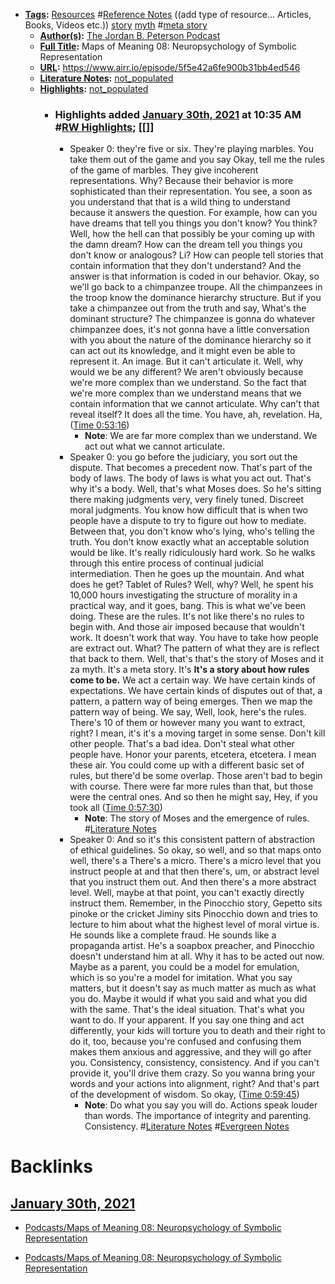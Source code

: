 - **[Tags](<../Tags.md>):** [Resources](<../Resources.md>) #[Reference Notes](<../Reference Notes.md>) ((add type of resource... Articles, Books, Videos etc.)) [story](<../story.md>) [myth](<../myth.md>) #[meta story](<../meta story.md>)
    - **[Author(s)](<../Author(s).md>):** [The Jordan B. Peterson Podcast](<../The Jordan B. Peterson Podcast.md>)
    - **[Full Title](<../Full Title.md>):** Maps of Meaning 08: Neuropsychology of Symbolic Representation
    - **[URL](<../URL.md>):** https://www.airr.io/episode/5f5e42a6fe900b31bb4ed546
    - **[Literature Notes](<../Literature Notes.md>):** [not_populated](<../not_populated.md>)
    - **[Highlights](<../Highlights.md>):** [not_populated](<../not_populated.md>)
        - ### Highlights added [January 30th, 2021](<../January 30th, 2021.md>) at 10:35 AM #[RW Highlights](<../RW Highlights.md>); [[]]
            - Speaker 0: they're five or six. They're playing marbles. You take them out of the game and you say Okay, tell me the rules of the game of marbles. They give incoherent representations. Why? Because their behavior is more sophisticated than their representation. You see, a soon as you understand that that is a wild thing to understand because it answers the question. For example, how can you have dreams that tell you things you don't know? You think? Well, how the hell can that possibly be your coming up with the damn dream? How can the dream tell you things you don't know or analogous? Li? How can people tell stories that contain information that they don't understand? And the answer is that information is coded in our behavior. Okay, so we'll go back to a chimpanzee troupe. All the chimpanzees in the troop know the dominance hierarchy structure. But if you take a chimpanzee out from the truth and say, What's the dominant structure? The chimpanzee is gonna do whatever chimpanzee does, it's not gonna have a little conversation with you about the nature of the dominance hierarchy so it can act out its knowledge, and it might even be able to represent it. An image. But it can't articulate it. Well, why would we be any different? We aren't obviously because we're more complex than we understand. So the fact that we're more complex than we understand means that we contain information that we cannot articulate. Why can't that reveal itself? It does all the time. You have, ah, revelation. Ha, ([Time 0:53:16](https://www.airr.io/quote/601569d5030ce3303c173e15))
                - **Note**: We are far more complex than we understand. We act out what we cannot articulate.
            - Speaker 0: you go before the judiciary, you sort out the dispute. That becomes a precedent now. That's part of the body of laws. The body of laws is what you act out. That's why it's a body. Well, that's what Moses does. So he's sitting there making judgments very, very finely tuned. Discreet moral judgments. You know how difficult that is when two people have a dispute to try to figure out how to mediate. Between that, you don't know who's lying, who's telling the truth. You don't know exactly what an acceptable solution would be like. It's really ridiculously hard work. So he walks through this entire process of continual judicial intermediation. Then he goes up the mountain. And what does he get? Tablet of Rules? Well, why? Well, he spent his 10,000 hours investigating the structure of morality in a practical way, and it goes, bang. This is what we've been doing. These are the rules. It's not like there's no rules to begin with. And those air imposed because that wouldn't work. It doesn't work that way. You have to take how people are extract out. What? The pattern of what they are is reflect that back to them. Well, that's that's the story of Moses and it za myth. It's a meta story. It's **It's a story about how rules come to be.** We act a certain way. We have certain kinds of expectations. We have certain kinds of disputes out of that, a pattern, a pattern way of being emerges. Then we map the pattern way of being. We say, Well, look, here's the rules. There's 10 of them or however many you want to extract, right? I mean, it's it's a moving target in some sense. Don't kill other people. That's a bad idea. Don't steal what other people have. Honor your parents, etcetera, etcetera. I mean these air. You could come up with a different basic set of rules, but there'd be some overlap. Those aren't bad to begin with course. There were far more rules than that, but those were the central ones. And so then he might say, Hey, if you took all ([Time 0:57:30](https://www.airr.io/quote/60156b5e030ce34c06173e4e))
                - **Note**: The story of Moses and the emergence of rules. #[Literature Notes](<../Literature Notes.md>)
            - Speaker 0: And so it's this consistent pattern of abstraction of ethical guidelines. So okay, so well, and so that maps onto well, there's a There's a micro. There's a micro level that you instruct people at and that then there's, um, or abstract level that you instruct them out. And then there's a more abstract level. Well, maybe at that point, you can't exactly directly instruct them. Remember, in the Pinocchio story, Gepetto sits pinoke or the cricket Jiminy sits Pinocchio down and tries to lecture to him about what the highest level of moral virtue is. He sounds like a complete fraud. He sounds like a propaganda artist. He's a soapbox preacher, and Pinocchio doesn't understand him at all. Why it has to be acted out now. Maybe as a parent, you could be a model for emulation, which is so you're a model for imitation. What you say matters, but it doesn't say as much matter as much as what you do. Maybe it would if what you said and what you did with the same. That's the ideal situation. That's what you want to do. If your apparent. If you say one thing and act differently, your kids will torture you to death and their right to do it, too, because you're confused and confusing them makes them anxious and aggressive, and they will go after you. Consistency, consistency, consistency. And if you can't provide it, you'll drive them crazy. So you wanna bring your words and your actions into alignment, right? And that's part of the development of wisdom. So okay, ([Time 0:59:45](https://www.airr.io/quote/60156be8030ce32eed173e55))
                - **Note**: Do what you say you will do. Actions speak louder than words. The importance of integrity and parenting. Consistency. #[Literature Notes](<../Literature Notes.md>) #[Evergreen Notes](<../Evergreen Notes.md>)

# Backlinks
## [January 30th, 2021](<January 30th, 2021.md>)
- [Podcasts/Maps of Meaning 08: Neuropsychology of Symbolic Representation](<../Podcasts/Maps of Meaning 08: Neuropsychology of Symbolic Representation.md>)

- [Podcasts/Maps of Meaning 08: Neuropsychology of Symbolic Representation](<../Podcasts/Maps of Meaning 08: Neuropsychology of Symbolic Representation.md>)

